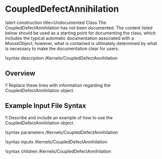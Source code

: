 # CoupledDefectAnnihilation

!alert construction title=Undocumented Class
The CoupledDefectAnnihilation has not been documented. The content listed below should be used as a starting point for
documenting the class, which includes the typical automatic documentation associated with a
MooseObject; however, what is contained is ultimately determined by what is necessary to make the
documentation clear for users.

!syntax description /Kernels/CoupledDefectAnnihilation

## Overview

!! Replace these lines with information regarding the CoupledDefectAnnihilation object.

## Example Input File Syntax

!! Describe and include an example of how to use the CoupledDefectAnnihilation object.

!syntax parameters /Kernels/CoupledDefectAnnihilation

!syntax inputs /Kernels/CoupledDefectAnnihilation

!syntax children /Kernels/CoupledDefectAnnihilation
